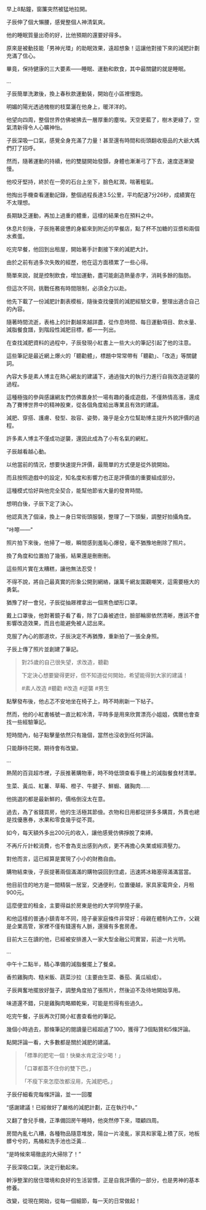 早上8點鐘，窗簾突然被猛地拉開。

子辰伸了個大懶腰，感覺整個人神清氣爽。

他的睡眠質量出奇的好，比他預期的還要好得多。

原來是被動技能「男神光環」的助眠效果，遠超想象！這讓他對接下來的減肥計劃充滿了信心。

畢竟，保持健康的三大要素——睡眠、運動和飲食，其中最關鍵的就是睡眠。

...

子辰簡單洗漱後，換上春秋款運動裝，開始在小區裡慢跑。

明媚的陽光透過槐樹的枝葉灑在他身上，暖洋洋的。

他望向四周，整個世界仿佛被拂去一層厚重的塵埃。天空更藍了，樹木更綠了，空氣清新得令人心曠神怡。

子辰深吸一口氣，感覺全身充滿了力量！甚至還有時間和街頭翻收廢品的大爺大媽們打了招呼。

然而，隨著運動的持續，他的雙腿開始發顫，身體也漸漸弓了下去，速度逐漸變慢。

他咬牙堅持，終於在一旁的石台上坐下，臉色紅潤，喘著粗氣。

他掏出手機查看運動記錄，整個過程長達3.5公里，平均配速7分26秒，成績實在不太理想。

長期缺乏運動，再加上過重的體重，這樣的結果也在預料之中。

休息片刻後，子辰拖著疲憊的身軀來到附近的早餐店，點了杯不加糖的豆漿和兩個水煮蛋。

吃完早餐，他回到出租屋，開始著手計劃接下來的減肥大計。

由於之前有過多次失敗的經歷，他在這方面積累了一些心得。

簡單來說，就是控制飲食，增加運動，盡可能創造熱量赤字，消耗多餘的脂肪。

但這次不同，挑戰任務有時間限制，必須全力以赴。

他先下載了一份減肥計劃表模板，隨後查找優質的減肥經驗文章，整理出適合自己的內容。

隨著時間流逝，表格上的計劃越來越詳盡，從作息時間、每日運動項目、飲水量、減脂餐食譜，到階段性減肥目標，都一一列出。

在查找減肥資料的過程中，子辰發現小紅書上一些大火的筆記引起了他的注意。

這些筆記是最近網上爆火的「聽勸體」，標題中常常帶有「聽勸」、「改造」等關鍵詞。

內容大多是素人博主在熱心網友的建議下，通過強大的執行力進行自我改造逆襲的過程。

這種極強的參與感讓網友們仿佛置身於一場有趣的養成遊戲，不僅熱情高漲，還成為了賽博世界中的精神股東，從各個角度給出專業且有效的建議。

減肥、穿搭、護膚、發型、妝容、姿勢，幾乎是全方位幫助博主提升外貌評價的過程。

許多素人博主不僅成功逆襲，還因此成為了小有名氣的網紅。

子辰越看越心動。

以他當前的情況，想要快速提升評價，最簡單的方式便是從外貌開始。

而且按照遊戲中的設定，知名度和影響力也正是評價值的重要組成部分。

這種模式恰好與他完全契合，能幫他節省大量的發育時間。

想明白後，子辰下定了決心。

他認真洗了個澡，換上一身日常街頭服裝，整理了一下頭髮，調整好拍攝角度。

"咔嚓——"

照片拍下來後，他掃了一眼，瞬間感到羞恥心爆發，毫不猶豫地刪除了照片。

換了角度和位置拍了幾張，結果還是刪刪刪。

這些照片實在太糟糕，讓他無法忍受！

不得不說，將自己最真實的形象公開到網絡，讓萬千網友圍觀嘲笑，這需要極大的勇氣。

猶豫了好一會兒，子辰從抽屜裡拿出一個黑色塑形口罩。

戴上口罩後，他對著鏡子看了看，除了口鼻被遮住，臉部輪廓依然清晰，應該不會影響改造效果，而且也能避免被人認出來。

克服了內心的那道坎，子辰決定不再猶豫，重新拍了一張全身照。

子辰上傳了照片並創建了筆記。

>對25歲的自己很失望，求改造，聽勸  
>
>下定決心想要變得更好，但不知道從何開始，希望能得到大家的建議！
>
>#素人改造 #聽勸 #改造 #逆襲 #男生

點擊發布後，他忐忑不安地坐在椅子上，時不時刷新一下帖子。

然而，他的小紅書帳號一直比較冷清，平時多是用來欣賞漂亮小姐姐，偶爾也會查找一些經驗筆記。

短時間內，帖子點擊量依然只有幾個，當然也沒收到任何評論。

只能靜待花開，期待會有改變。

...

熱鬧的百貨超市裡，子辰推著購物車，時不時低頭查看手機上的減脂餐食材清單。

生菜、黃瓜、紅薯、草莓、橙子、牛腱子、鮮蝦、雞胸肉……

他挑選的都是最新鮮的，價格倒沒太在意。

過去，為了省錢買房，他的生活極其節儉。衣物和日用都從拼多多購買，外賣也總是找優惠券，水果和零食幾乎從不買。

如今，每天額外多出200元的收入，讓他感覺仿佛掙脫了束縛。

不再斤斤計較消費，也不會為支出感到內疚，更不再擔心失業或經濟壓力。

對他而言，這已經算是實現了小小的財務自由。

購物結束後，子辰提著兩個滿滿的購物袋回到住處，迅速將冰箱塞得滿滿當當。

他目前住的地方是一間精裝一居室，交通便利，位置優越，家具家電齊全，月租900元。

這麼便宜的租金，主要得益於房東是他的大学同學陸子豪。

和他這樣的普通小鎮青年不同，陸子豪家庭條件非常好：母親在體制內工作，父親是企業高管，家裡不僅有錢還有人脈，還擁有多套房產。

目前大三在讀的他，已經被安排進入一家大型金融公司實習，前途一片光明。

...

中午十二點半，精心準備的減脂餐擺上了餐桌。

香煎雞胸肉、糙米飯、蔬菜沙拉（主要由生菜、番茄、黃瓜組成）。

子辰興奮地擺放好盤子，調整角度拍了張照片，然後迫不及待地開始享用。

味道還不錯，只是雞胸肉略顯乾柴，可能是煎得有些過久。

吃完午餐，子辰再次打開小紅書查看他的筆記。

幾個小時過去，那條筆記的閱讀量已經超過了100，獲得了3個點贊和5條評論。

點開評論一看，大多數都是關於減肥的建議。
>
>「標準的肥宅一個！快樂水肯定沒少喝！」
>
>「口罩都蓋不住你的雙下巴。」
>
>「不瘦下來怎麼改都沒用，先減肥吧。」

子辰仔細看完每條評論，並一一回覆

“感謝建議！已經做好了嚴格的減肥計劃，正在執行中。”

又翻了會兒手機，正準備回房午睡時，他突然停下來，環顧四周。

房間內亂七八糟，各種物品隨意堆放，陽台一片凌亂，家具和家電上積了灰，地板髒兮兮的，馬桶和洗手池也泛黃…

“是時候來場徹底的大掃除了！”

子辰深吸口氣，決定行動起來。

幹淨整潔的居住環境和良好的生活習慣，正是自我評價的一部分，也是男神的基本修養。

改變，從現在開始，從每一個細節，每一天的日常做起！